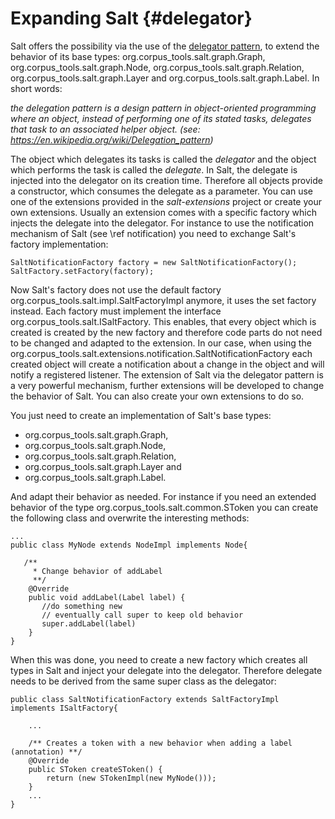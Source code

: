 Expanding Salt {#delegator}
==========

Salt offers the possibility via the use of the [delegator pattern](https://en.wikipedia.org/wiki/Delegation_pattern), to extend the behavior of its base types: org.corpus_tools.salt.graph.Graph, org.corpus_tools.salt.graph.Node, org.corpus_tools.salt.graph.Relation, org.corpus_tools.salt.graph.Layer and org.corpus_tools.salt.graph.Label. In short words: 

_the delegation pattern is a design pattern in object-oriented programming where an object, instead of performing one of its stated tasks, delegates that task to an associated helper object. (see: https://en.wikipedia.org/wiki/Delegation_pattern)_

The object which delegates its tasks is called the _delegator_ and the object which performs the task is called the _delegate_. 
In Salt, the delegate is injected into the delegator on its creation time. Therefore all objects provide a constructor, which consumes the delegate as a parameter. You can use one of the extensions provided in the _salt-extensions_ project or create your own extensions. Usually an extension comes with a specific factory which injects the delegate into the delegator. For instance to use the notification mechanism of Salt (see \ref notification) you need to exchange Salt's factory implementation:

~~~{.java}
SaltNotificationFactory factory = new SaltNotificationFactory();
SaltFactory.setFactory(factory);
~~~

Now Salt's factory does not use the default factory org.corpus_tools.salt.impl.SaltFactoryImpl anymore, it uses the set factory instead. Each factory must implement the interface org.corpus_tools.salt.ISaltFactory. This enables, that every object which is created is created by the new factory and therefore code parts do not need to be changed and adapted to the extension. In our case, when using the org.corpus_tools.salt.extensions.notification.SaltNotificationFactory each created object will create a notification about a change in the object and will notify a registered listener.
The extension of Salt via the delegator pattern is a very powerful mechanism, further extensions will be developed to change the behavior of Salt. You can also create your own extensions to do so.   

You just need to create an implementation of Salt's base types:
* org.corpus_tools.salt.graph.Graph, 
* org.corpus_tools.salt.graph.Node, 
* org.corpus_tools.salt.graph.Relation, 
* org.corpus_tools.salt.graph.Layer and 
* org.corpus_tools.salt.graph.Label.

And adapt their behavior as needed. For instance if you need an extended behavior of the type org.corpus_tools.salt.common.SToken you can create the following class and overwrite the interesting methods:

~~~{.java}
...
public class MyNode extends NodeImpl implements Node{

   /**
	 * Change behavior of addLabel
	 **/
	@Override
	public void addLabel(Label label) {
	   //do something new
	   // eventually call super to keep old behavior
	   super.addLabel(label)
	}
}
~~~

When this was done, you need to create a new factory which creates all types in Salt and inject your delegate into the delegator. Therefore delegate needs to be derived from the same super class as the delegator:

~~~{.java}
public class SaltNotificationFactory extends SaltFactoryImpl implements ISaltFactory{
	
	...
	
	/** Creates a token with a new behavior when adding a label (annotation) **/
	@Override
	public SToken createSToken() {
		return (new STokenImpl(new MyNode()));
	} 
	...
}
~~~